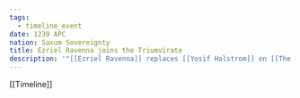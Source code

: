 ```yaml
---
tags:
  - timeline_event
date: 1239 APC
nation: Saxum Sovereignty
title: Ezriel Ravenna joins the Triumvirate
description: '"[[Ezriel Ravenna]] replaces [[Yosif Halstrom]] on [[The Saxum Triumvirate]]"'
---
```

[[Timeline]]